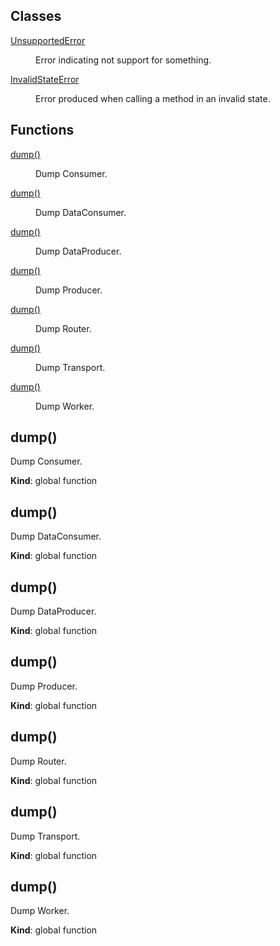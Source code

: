 ## Classes

<dl>
<dt><a href="#UnsupportedError">UnsupportedError</a></dt>
<dd><p>Error indicating not support for something.</p>
</dd>
<dt><a href="#InvalidStateError">InvalidStateError</a></dt>
<dd><p>Error produced when calling a method in an invalid state.</p>
</dd>
</dl>

## Functions

<dl>
<dt><a href="#dump">dump()</a></dt>
<dd><p>Dump Consumer.</p>
</dd>
<dt><a href="#dump">dump()</a></dt>
<dd><p>Dump DataConsumer.</p>
</dd>
<dt><a href="#dump">dump()</a></dt>
<dd><p>Dump DataProducer.</p>
</dd>
<dt><a href="#dump">dump()</a></dt>
<dd><p>Dump Producer.</p>
</dd>
<dt><a href="#dump">dump()</a></dt>
<dd><p>Dump Router.</p>
</dd>
<dt><a href="#dump">dump()</a></dt>
<dd><p>Dump Transport.</p>
</dd>
<dt><a href="#dump">dump()</a></dt>
<dd><p>Dump Worker.</p>
</dd>
</dl>

<a name="dump"></a>

## dump()
Dump Consumer.

**Kind**: global function  
<a name="dump"></a>

## dump()
Dump DataConsumer.

**Kind**: global function  
<a name="dump"></a>

## dump()
Dump DataProducer.

**Kind**: global function  
<a name="dump"></a>

## dump()
Dump Producer.

**Kind**: global function  
<a name="dump"></a>

## dump()
Dump Router.

**Kind**: global function  
<a name="dump"></a>

## dump()
Dump Transport.

**Kind**: global function  
<a name="dump"></a>

## dump()
Dump Worker.

**Kind**: global function  

